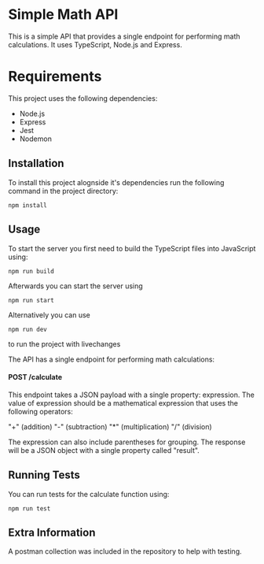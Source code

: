 # Simple Math API

This is a simple API that provides a single endpoint for performing math calculations. It uses TypeScript, Node.js and Express.

# Requirements

This project uses the following dependencies:

- Node.js
- Express
- Jest
- Nodemon

## Installation

To install this project alognside it's dependencies run the following command in the project directory:

    npm install

## Usage

To start the server you first need to build the TypeScript files into JavaScript using:

    npm run build

Afterwards you can start the server using

    npm run start

Alternatively you can use

    npm run dev

to run the project with livechanges

The API has a single endpoint for performing math calculations:

#### POST /calculate

This endpoint takes a JSON payload with a single property: expression. The value of expression should be a mathematical expression that uses the following operators:

"+" (addition)
"-" (subtraction)
"\*" (multiplication)
"/" (division)

The expression can also include parentheses for grouping.
The response will be a JSON object with a single property called "result".

## Running Tests

You can run tests for the calculate function using:

    npm run test

## Extra Information

A postman collection was included in the repository to help with testing.
